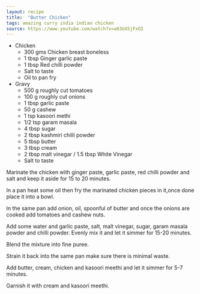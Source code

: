 ```yaml
---
layout: recipe
title:  "Butter Chicken"
tags: amazing curry india indian chicken
source: https://www.youtube.com/watch?v=a03U45jFxOI
---
```

* Chicken 
  * 300 gms Chicken breast boneless
  * 1 tbsp Ginger garlic paste
  * 1 tbsp Red chilli powder
  * Salt to taste
  * Oil to pan fry
* Gravy
  * 500 g roughly cut tomatoes
  * 100 g roughly cut onions
  * 1 tbsp garlic paste
  * 50 g cashew
  * 1 tsp kasoori methi
  * 1/2 tsp garam masala
  * 4 tbsp sugar
  * 2 tbsp kashmiri chilli powder
  * 5 tbsp butter
  * 3 tbsp cream
  * 2 tbsp malt vinegar / 1.5 tbsp White Vinegar
  * Salt to taste

Marinate the chicken with  ginger paste, garlic paste, red chilli powder and salt and keep it aside for 15 to 20 minutes.

In a pan heat some oil then fry the marinated chicken pieces in it,once done place it into a bowl.

In the same pan add onion, oil, spoonful of butter and once the onions are cooked add tomatoes and cashew nuts.

Add some water and garlic paste, salt, malt vinegar, sugar, garam masala powder and chilli powder. Evenly mix it and let it simmer for 15-20 minutes.

Blend the mixture into fine puree.

Strain it back into the same pan make sure there is minimal waste.

Add butter, cream, chicken and kasoori meethi and let it simmer for 5-7 minutes.

Garnish it with cream and kasoori meethi.
